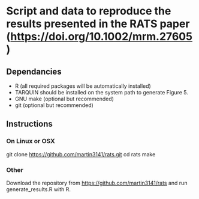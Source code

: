 # Script and data to reproduce the results presented in the RATS paper (https://doi.org/10.1002/mrm.27605)

## Dependancies

- R (all required packages will be automatically installed)
- TARQUIN should be installed on the system path to generate Figure 5.
- GNU make (optional but recommended)
- git (optional but recommended)

## Instructions

### On Linux or OSX

git clone https://github.com/martin3141/rats.git
cd rats
make

### Other

Download the repository from https://github.com/martin3141/rats and run generate_results.R with R.
